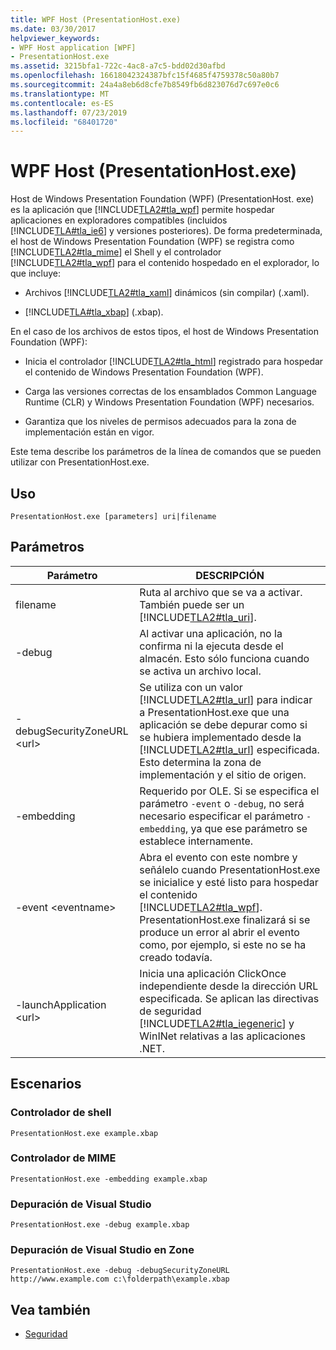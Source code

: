 ```yaml
---
title: WPF Host (PresentationHost.exe)
ms.date: 03/30/2017
helpviewer_keywords:
- WPF Host application [WPF]
- PresentationHost.exe
ms.assetid: 3215bfa1-722c-4ac8-a7c5-bdd02d30afbd
ms.openlocfilehash: 16618042324387bfc15f4685f4759378c50a80b7
ms.sourcegitcommit: 24a4a8eb6d8cfe7b8549fb6d823076d7c697e0c6
ms.translationtype: MT
ms.contentlocale: es-ES
ms.lasthandoff: 07/23/2019
ms.locfileid: "68401720"
---
```

# <a name="wpf-host-presentationhostexe"></a>WPF Host (PresentationHost.exe)
Host de Windows Presentation Foundation (WPF) (PresentationHost. exe) es la aplicación que [!INCLUDE[TLA2#tla_wpf](../../../../includes/tla2sharptla-wpf-md.md)] permite hospedar aplicaciones en exploradores compatibles (incluidos [!INCLUDE[TLA#tla_ie6](../../../../includes/tlasharptla-ie6-md.md)] y versiones posteriores). De forma predeterminada, el host de Windows Presentation Foundation (WPF) se registra como [!INCLUDE[TLA2#tla_mime](../../../../includes/tla2sharptla-mime-md.md)] el Shell y el controlador [!INCLUDE[TLA2#tla_wpf](../../../../includes/tla2sharptla-wpf-md.md)] para el contenido hospedado en el explorador, lo que incluye:  
  
- Archivos [!INCLUDE[TLA2#tla_xaml](../../../../includes/tla2sharptla-xaml-md.md)] dinámicos (sin compilar) (.xaml).  
  
- [!INCLUDE[TLA#tla_xbap](../../../../includes/tlasharptla-xbap-md.md)] (.xbap).  
  
 En el caso de los archivos de estos tipos, el host de Windows Presentation Foundation (WPF):  
  
- Inicia el controlador [!INCLUDE[TLA2#tla_html](../../../../includes/tla2sharptla-html-md.md)] registrado para hospedar el contenido de Windows Presentation Foundation (WPF).  
  
- Carga las versiones correctas de los ensamblados Common Language Runtime (CLR) y Windows Presentation Foundation (WPF) necesarios.  
  
- Garantiza que los niveles de permisos adecuados para la zona de implementación están en vigor.  
  
 Este tema describe los parámetros de la línea de comandos que se pueden utilizar con PresentationHost.exe.  
  
## <a name="usage"></a>Uso  
 `PresentationHost.exe [parameters] uri|filename`  
  
## <a name="parameters"></a>Parámetros  
  
|Parámetro|DESCRIPCIÓN|  
|---------------|-----------------|  
|filename|Ruta al archivo que se va a activar. También puede ser un [!INCLUDE[TLA2#tla_uri](../../../../includes/tla2sharptla-uri-md.md)].|  
|-debug|Al activar una aplicación, no la confirma ni la ejecuta desde el almacén. Esto sólo funciona cuando se activa un archivo local.|  
|-debugSecurityZoneURL \<url>|Se utiliza con un valor [!INCLUDE[TLA2#tla_url](../../../../includes/tla2sharptla-url-md.md)] para indicar a PresentationHost.exe que una aplicación se debe depurar como si se hubiera implementado desde la [!INCLUDE[TLA2#tla_url](../../../../includes/tla2sharptla-url-md.md)] especificada. Esto determina la zona de implementación y el sitio de origen.|  
|-embedding|Requerido por OLE. Si se especifica el parámetro `-event` o `-debug`, no será necesario especificar el parámetro `-embedding`, ya que ese parámetro se establece internamente.|  
|-event \<eventname>|Abra el evento con este nombre y señálelo cuando PresentationHost.exe se inicialice y esté listo para hospedar el contenido [!INCLUDE[TLA2#tla_wpf](../../../../includes/tla2sharptla-wpf-md.md)]. PresentationHost.exe finalizará si se produce un error al abrir el evento como, por ejemplo, si este no se ha creado todavía.|  
|-launchApplication \<url>|Inicia una aplicación ClickOnce independiente desde la dirección URL especificada. Se aplican las directivas de seguridad [!INCLUDE[TLA2#tla_iegeneric](../../../../includes/tla2sharptla-iegeneric-md.md)] y WinINet relativas a las aplicaciones .NET.|  
  
## <a name="scenarios"></a>Escenarios  
  
### <a name="shell-handler"></a>Controlador de shell  
 `PresentationHost.exe example.xbap`  
  
### <a name="mime-handler"></a>Controlador de MIME  
 `PresentationHost.exe -embedding example.xbap`  
  
### <a name="visual-studio-debugging"></a>Depuración de Visual Studio  
 `PresentationHost.exe -debug example.xbap`  
  
### <a name="visual-studio-debugging-in-zone"></a>Depuración de Visual Studio en Zone  
 `PresentationHost.exe -debug -debugSecurityZoneURL http://www.example.com c:\folderpath\example.xbap`  
  
## <a name="see-also"></a>Vea también

- [Seguridad](../security-wpf.md)
